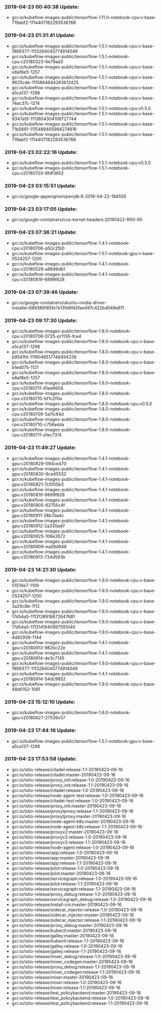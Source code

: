 ### 2019-04-23 00:40:38 Update:

- gcr.io/kubeflow-images-public/tensorflow-1.11.0-notebook-cpu:v-base-719abf2-1114407182293536768
### 2019-04-23 01:31:41 Update:

- gcr.io/kubeflow-images-public/tensorflow-1.5.1-notebook-cpu:v-base-1869377-1113284040774914049
- gcr.io/kubeflow-images-public/tensorflow-1.5.1-notebook-cpu:v20180323-6e79ad3
- gcr.io/kubeflow-images-public/tensorflow-1.5.1-notebook-cpu:v-base-e8af8e5-1257
- gcr.io/kubeflow-images-public/tensorflow-1.5.1-notebook-cpu:v-base-9625cde-1115864644263612425
- gcr.io/kubeflow-images-public/tensorflow-1.5.1-notebook-cpu:v-base-a5ca137-1298
- gcr.io/kubeflow-images-public/tensorflow-1.5.1-notebook-cpu:v-base-74ac37c-1214
- gcr.io/kubeflow-images-public/tensorflow-1.5.1-notebook-cpu:v0.5.0
- gcr.io/kubeflow-images-public/tensorflow-1.5.1-notebook-cpu:v-base-9347a5f-1113854304109727744
- gcr.io/kubeflow-images-public/tensorflow-1.5.1-notebook-cpu:v-base-71b5891-1115489405994274816
- gcr.io/kubeflow-images-public/tensorflow-1.5.1-notebook-cpu:v-base-719abf2-1114407182293536768
### 2019-04-23 02:22:16 Update:

- gcr.io/kubeflow-images-public/tensorflow-1.5.1-notebook-cpu:v0.5.0
- gcr.io/kubeflow-images-public/tensorflow-1.5.1-notebook-cpu:v20180703-8fdf3652
### 2019-04-23 03:15:51 Update:

- gcr.io/google-appengine/openjdk:8-2019-04-22-184559
### 2019-04-23 03:17:05 Update:

- gcr.io/google-containers/cos-kernel-headers:20190422-R00-00
### 2019-04-23 07:36:21 Update:

- gcr.io/kubeflow-images-public/tensorflow-1.4.1-notebook-cpu:v20180706-a50c2fb0
- gcr.io/kubeflow-images-public/tensorflow-1.5.1-notebook-gpu:v-base-0524257-1200
- gcr.io/kubeflow-images-public/tensorflow-1.4.1-notebook-cpu:v20180529-a8646db1
- gcr.io/kubeflow-images-public/tensorflow-1.4.1-notebook-cpu:v20180819-6899f628
### 2019-04-23 07:39:46 Update:

- gcr.io/google-containers/ubuntu-nvidia-driver-installer:689388185fe7e13fd6fd2fae497c422bd048e611
### 2019-04-23 09:17:30 Update:

- gcr.io/kubeflow-images-public/tensorflow-1.8.0-notebook-cpu:v20180706-0725-pr1136-fce4
- gcr.io/kubeflow-images-public/tensorflow-1.8.0-notebook-cpu:v-base-a5ca137-1298
- gcr.io/kubeflow-images-public/tensorflow-1.8.0-notebook-cpu:v-base-b9541fd-1116048517748494336
- gcr.io/kubeflow-images-public/tensorflow-1.8.0-notebook-cpu:v-base-b1ed075-1121
- gcr.io/kubeflow-images-public/tensorflow-1.8.0-notebook-cpu:v-base-e8af8e5-1257
- gcr.io/kubeflow-images-public/tensorflow-1.8.0-notebook-cpu:v20180711-41ee6604
- gcr.io/kubeflow-images-public/tensorflow-1.8.0-notebook-cpu:v20180710-bf1c2f0a
- gcr.io/kubeflow-images-public/tensorflow-1.8.0-notebook-cpu:v0.5.0
- gcr.io/kubeflow-images-public/tensorflow-1.8.0-notebook-cpu:v20180709-5a11c84d
- gcr.io/kubeflow-images-public/tensorflow-1.8.0-notebook-cpu:v20180710-c756adda
- gcr.io/kubeflow-images-public/tensorflow-1.8.0-notebook-cpu:v20180711-a1ec7314
### 2019-04-23 11:49:27 Update:

- gcr.io/kubeflow-images-public/tensorflow-1.4.1-notebook-gpu:v20180829-094ce470
- gcr.io/kubeflow-images-public/tensorflow-1.4.1-notebook-gpu:v20180830-9ce45532
- gcr.io/kubeflow-images-public/tensorflow-1.4.1-notebook-gpu:v20180821-7c5f05b3
- gcr.io/kubeflow-images-public/tensorflow-1.4.1-notebook-gpu:v20180819-6899f628
- gcr.io/kubeflow-images-public/tensorflow-1.4.1-notebook-gpu:v20180905-62755c4f
- gcr.io/kubeflow-images-public/tensorflow-1.4.1-notebook-gpu:v20180911-38b7da4c
- gcr.io/kubeflow-images-public/tensorflow-1.4.1-notebook-gpu:v20180912-2a330ad7
- gcr.io/kubeflow-images-public/tensorflow-1.4.1-notebook-gpu:v20180825-106e2672
- gcr.io/kubeflow-images-public/tensorflow-1.4.1-notebook-gpu:v20180909-ea09d949
- gcr.io/kubeflow-images-public/tensorflow-1.4.1-notebook-gpu:v20180913-734d593b
### 2019-04-23 14:21:30 Update:

- gcr.io/kubeflow-images-public/tensorflow-1.9.0-notebook-cpu:v-base-01519e7-1109
- gcr.io/kubeflow-images-public/tensorflow-1.9.0-notebook-cpu:v-base-0524257-1200
- gcr.io/kubeflow-images-public/tensorflow-1.9.0-notebook-cpu:v-base-3a29c8b-1112
- gcr.io/kubeflow-images-public/tensorflow-1.9.0-notebook-cpu:v-base-17d54a5-1113138919672647681
- gcr.io/kubeflow-images-public/tensorflow-1.9.0-notebook-cpu:v-base-17d54a5-1113141940997591040
- gcr.io/kubeflow-images-public/tensorflow-1.9.0-notebook-cpu:v-base-4d92936-1144
- gcr.io/kubeflow-images-public/tensorflow-1.4.1-notebook-gpu:v20180913-982bc22e
- gcr.io/kubeflow-images-public/tensorflow-1.4.1-notebook-gpu:v20180914-de3c7145
- gcr.io/kubeflow-images-public/tensorflow-1.9.0-notebook-cpu:v-base-1869377-1113284040774914049
- gcr.io/kubeflow-images-public/tensorflow-1.4.1-notebook-gpu:v20180914-54dc9852
- gcr.io/kubeflow-images-public/tensorflow-1.9.0-notebook-cpu:v-base-48d0152-1081
### 2019-04-23 15:12:10 Update:

- gcr.io/kubeflow-images-public/tensorflow-1.6.0-notebook-gpu:v20180627-27539c57
### 2019-04-23 17:44:16 Update:

- gcr.io/kubeflow-images-public/tensorflow-1.5.1-notebook-gpu:v-base-a5ca137-1298
### 2019-04-23 17:53:58 Update:

- gcr.io/istio-release/citadel:release-1.1-20190423-09-16
- gcr.io/istio-release/citadel:master-20190423-09-16
- gcr.io/istio-release/proxy_init:release-1.0-20190423-09-16
- gcr.io/istio-release/proxy_init:release-1.1-20190423-09-16
- gcr.io/istio-release/citadel:release-1.0-20190423-09-16
- gcr.io/istio-release/node-agent-test:release-1.0-20190423-09-16
- gcr.io/istio-release/citadel-test:release-1.0-20190423-09-16
- gcr.io/istio-release/proxy_init:master-20190423-09-16
- gcr.io/istio-release/proxytproxy:release-1.1-20190423-09-16
- gcr.io/istio-release/proxytproxy:master-20190423-09-16
- gcr.io/istio-release/node-agent-k8s:master-20190423-09-16
- gcr.io/istio-release/node-agent-k8s:release-1.1-20190423-09-16
- gcr.io/istio-release/proxyv2:master-20190423-09-16
- gcr.io/istio-release/proxyv2:release-1.0-20190423-09-16
- gcr.io/istio-release/proxyv2:release-1.1-20190423-09-16
- gcr.io/istio-release/node-agent:release-1.0-20190423-09-16
- gcr.io/istio-release/app:release-1.0-20190423-09-16
- gcr.io/istio-release/app:master-20190423-09-16
- gcr.io/istio-release/app:release-1.1-20190423-09-16
- gcr.io/istio-release/pilot:release-1.0-20190423-09-16
- gcr.io/istio-release/pilot:master-20190423-09-16
- gcr.io/istio-release/servicegraph:release-1.0-20190423-09-16
- gcr.io/istio-release/pilot:release-1.1-20190423-09-16
- gcr.io/istio-release/servicegraph:release-1.1-20190423-09-16
- gcr.io/istio-release/proxy_debug:release-1.0-20190423-09-16
- gcr.io/istio-release/servicegraph_debug:release-1.0-20190423-09-16
- gcr.io/istio-release/install-cni:master-20190423-09-16
- gcr.io/istio-release/sidecar_injector:release-1.0-20190423-09-16
- gcr.io/istio-release/sidecar_injector:master-20190423-09-16
- gcr.io/istio-release/sidecar_injector:release-1.1-20190423-09-16
- gcr.io/istio-release/proxy_debug:master-20190423-09-16
- gcr.io/istio-release/kubectl:master-20190423-09-16
- gcr.io/istio-release/galley:master-20190423-09-16
- gcr.io/istio-release/kubectl:release-1.1-20190423-09-16
- gcr.io/istio-release/galley:release-1.0-20190423-09-16
- gcr.io/istio-release/galley:release-1.1-20190423-09-16
- gcr.io/istio-release/mixer_debug:release-1.0-20190423-09-16
- gcr.io/istio-release/mixer_codegen:master-20190423-09-16
- gcr.io/istio-release/proxy_debug:release-1.1-20190423-09-16
- gcr.io/istio-release/mixer_codegen:release-1.1-20190423-09-16
- gcr.io/istio-release/mixer:master-20190423-09-16
- gcr.io/istio-release/mixer:release-1.0-20190423-09-16
- gcr.io/istio-release/mixer:release-1.1-20190423-09-16
- gcr.io/istio-release/test_policybackend:master-20190423-09-16
- gcr.io/istio-release/test_policybackend:release-1.0-20190423-09-16
- gcr.io/istio-release/test_policybackend:release-1.1-20190423-09-16
